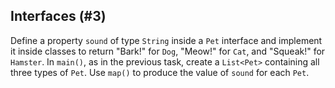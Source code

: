 ## Interfaces (#3)

Define a property `sound` of type `String` inside a `Pet` interface and
implement it inside classes to return "Bark!" for `Dog`, "Meow!" for `Cat`, and
"Squeak!" for `Hamster`. In `main()`, as in the previous task, create a
`List<Pet>` containing all three types of `Pet`. Use `map()` to
produce the value of `sound` for each `Pet`.
